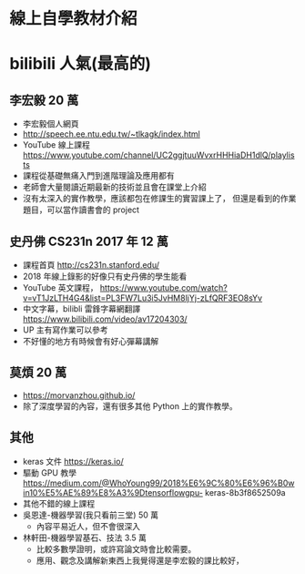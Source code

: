 # 線上自學教材介紹

# bilibili 人氣(最高的)

## 李宏毅 20 萬
- 李宏毅個人網頁
- http://speech.ee.ntu.edu.tw/~tlkagk/index.html
- YouTube 線上課程
https://www.youtube.com/channel/UC2ggjtuuWvxrHHHiaDH1dlQ/playlists
- 課程從基礎無痛入門到進階理論及應用都有
- 老師會大量閱讀近期最新的技術並且會在課堂上介紹
- 沒有太深入的實作教學，應該都包在修課生的實習課上了，
但還是看到的作業題目，可以當作讀書會的 project
## 史丹佛 CS231n 2017 年 12 萬
- 課程首頁
http://cs231n.stanford.edu/
- 2018 年線上錄影的好像只有史丹佛的學生能看
- YouTube 英文課程，
https://www.youtube.com/watch?v=vT1JzLTH4G4&list=PL3FW7Lu3i5JvHM8ljYj-zLfQRF3EO8sYv
- 中文字幕，bilibli 雷鋒字幕網翻譯
https://www.bilibili.com/video/av17204303/
 -  UP 主有寫作業可以參考
 - 不好懂的地方有時候會有好心彈幕講解

## 莫煩 20 萬
- https://morvanzhou.github.io/
- 除了深度學習的內容，還有很多其他 Python 上的實作教學。

## 其他
- keras 文件 https://keras.io/
- 驅動 GPU 教學
https://medium.com/@WhoYoung99/2018%E6%9C%80%E6%96%B0win10%E5%AE%89%E8%A3%9Dtensorflowgpu-
keras-8b3f8652509a
- 其他不錯的線上課程
 - 吳恩達-機器學習(我只看前三堂) 50 萬
   - 內容平易近人，但不會很深入
 - 林軒田-機器學習基石、技法 3.5 萬
   - 比較多數學證明，或許寫論文時會比較需要。
   - 應用、觀念及講解新東西上我覺得還是李宏毅的課比較好，